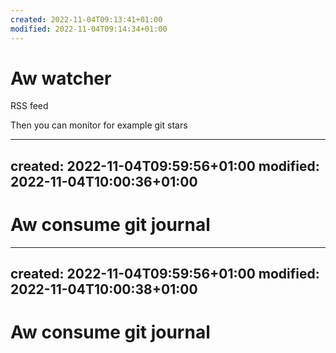 ```yaml
---
created: 2022-11-04T09:13:41+01:00
modified: 2022-11-04T09:14:34+01:00
---
```


# Aw watcher

RSS feed

Then you can monitor for example git stars


---
created: 2022-11-04T09:59:56+01:00
modified: 2022-11-04T10:00:36+01:00
---

# Aw consume git journal



---
created: 2022-11-04T09:59:56+01:00
modified: 2022-11-04T10:00:38+01:00
---

# Aw consume git journal

